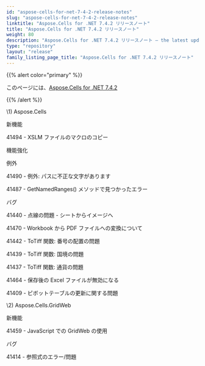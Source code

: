 ```yaml
---
id: "aspose-cells-for-net-7-4-2-release-notes"
slug: "aspose-cells-for-net-7-4-2-release-notes"
linktitle: "Aspose.Cells for .NET 7.4.2 リリースノート"
title: "Aspose.Cells for .NET 7.4.2 リリースノート"
weight: 80
description: "Aspose.Cells for .NET 7.4.2 リリースノート – the latest updates and fixes."
type: "repository"
layout: "release"
family_listing_page_title: "Aspose.Cells for .NET 7.4.2 リリースノート"
---
```

{{% alert color="primary" %}} 

このページには、[Aspose.Cells for .NET 7.4.2](https://releases.aspose.com/cells/net/new-releases/aspose.cells-for-.net-7.4.2/)

{{% /alert %}} 

\1) Aspose.Cells 

新機能

41494 - XSLM ファイルのマクロのコピー

機能強化

例外

41490 - 例外: パスに不正な文字があります

41487 - GetNamedRanges() メソッドで見つかったエラー

バグ

41440 - 点線の問題 - シートからイメージへ

41470 - Workbook から PDF ファイルへの変換について

41442 - ToTiff 関数: 番号の配置の問題

41439 - ToTiff 関数: 国境の問題

41437 - ToTiff 関数: 通貨の問題

41464 - 保存後の Excel ファイルが無効になる

41409 - ピボットテーブルの更新に関する問題

\2) Aspose.Cells.GridWeb

新機能

41459 - JavaScript での GridWeb の使用

バグ

41414 - 参照式のエラー/問題
